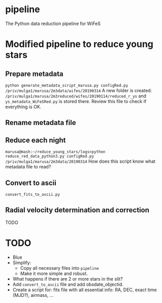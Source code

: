 # pipeline
The Python data reduction pipeline for WiFeS

# Modified pipeline to reduce young stars
## Prepare metadata
`python generate_metadata_script_marusa.py configRed.py /priv/mulga1/marusa/2m3data/wifes/20190314`
A new folder is created:
`/priv/mulga1/marusa/2m3reduced/wifes/20190114/reduced_r_ys` and `ys_metadata_WiFeSRed.py` is stored there. Review this file to check if everything is OK.
## Rename metadata file
## Reduce each night
`marusa@mash:~/reduce_young_stars/logs>python reduce_red_data_python3.py configRed.py /priv/mulga1/marusa/2m3data/20190314`
How does this script know what metadata file to read?
## Convert to ascii
`convert_fits_to_ascii.py`
## Radial velocity determination and correction
TODO

# TODO
- Blue
- Simplify:
  - Copy all necessary files into `pipeline`
  - Make it more simple and robust.
- What happens if there are 2 or more stars in the slit?
- Add `convert_to_ascii` file and add obsdate_objectid.
- Create a script for: fits file with all essential info: RA, DEC, exact time (MJD?), airmass, ...
